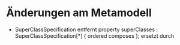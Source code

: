 # Änderungen am Metamodell

- SuperClassSpecification entfernt
property superClasses : SuperClassSpecification[*] { ordered composes };
ersetzt durch
